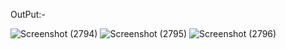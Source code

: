 OutPut:-

![Screenshot (2794)](https://user-images.githubusercontent.com/53808891/229291713-d5f23076-6339-491c-b1bf-e20fcb064beb.png)
![Screenshot (2795)](https://user-images.githubusercontent.com/53808891/229291718-5a64ade8-01ff-4fcb-824f-657982f56dd1.png)
![Screenshot (2796)](https://user-images.githubusercontent.com/53808891/229291721-72efc385-b524-4a57-a1da-6bf3c95f638f.png)

